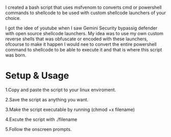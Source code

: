 I created a bash script that uses msfvenom to converts cmd or powershell commands to shellcode to be used with custom shellcode launchers of your choice.

I got the idee of youtube when I saw Gemini Security bypassig defender with open source shellcode launchers. My idea was to use my own custom reverse shells that was obfuscate or encoded with these launchers, ofcourse to make it happen I would nee to convert the entire powershell command to shellcode to be able to execute it and that is where this script was born.


Setup & Usage
===============

1.Copy and paste the script to your linux enviroment.

2.Save the script as anything you want.

3.Make the script executable by running (chmod +x filename)

4.Excute the script with ./filename

5.Follow the onscreen prompts.
